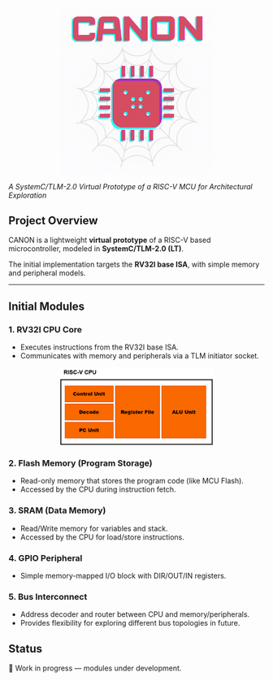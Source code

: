 <p align="center">
	<img src="docs/CANON_logo.png" alt="AstraRISCV Logo" width="300"/>
</p>

*A SystemC/TLM-2.0 Virtual Prototype of a RISC-V MCU for Architectural Exploration*  

## Project Overview
CANON is a lightweight **virtual prototype** of a RISC-V based microcontroller, modeled in **SystemC/TLM-2.0 (LT)**.  

The initial implementation targets the **RV32I base ISA**, with simple memory and peripheral models.

---

## Initial Modules

### 1. **RV32I CPU Core**
- Executes instructions from the RV32I base ISA.
- Communicates with memory and peripherals via a TLM initiator socket.


<p align="center">
	<img src="docs/riscv_cpu.png" alt="CPU Architecture" width="300"/>
</p>

### 2. **Flash Memory (Program Storage)**
- Read-only memory that stores the program code (like MCU Flash).
- Accessed by the CPU during instruction fetch.

### 3. **SRAM (Data Memory)**
- Read/Write memory for variables and stack.
- Accessed by the CPU for load/store instructions.

### 4. **GPIO Peripheral**
- Simple memory-mapped I/O block with DIR/OUT/IN registers.

### 5. **Bus Interconnect**
- Address decoder and router between CPU and memory/peripherals.
- Provides flexibility for exploring different bus topologies in future.

## Status
🚧 Work in progress — modules under development.  